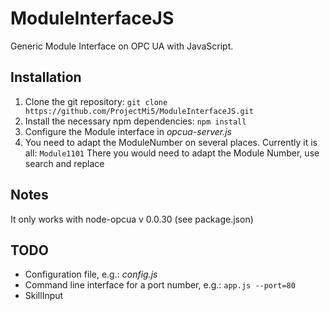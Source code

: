 # ModuleInterfaceJS
Generic Module Interface on OPC UA with JavaScript.

## Installation

1. Clone the git repository: `git clone https://github.com/ProjectMi5/ModuleInterfaceJS.git` 
2. Install the necessary npm dependencies: `npm install`
3. Configure the Module interface in _opcua-server.js_
 1. You need to adapt the ModuleNumber on several places. Currently it is all: `Module1101`
    There you would need to adapt the Module Number, use search and replace
    
## Notes

It only works with node-opcua v 0.0.30 (see package.json)

## TODO

* Configuration file, e.g.: _config.js_
* Command line interface for a port number, e.g.: `app.js --port=80`
* SkillInput